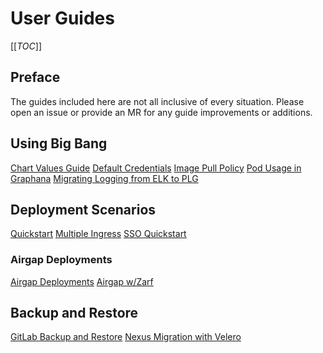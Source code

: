# User Guides

[[_TOC_]]

## Preface

The guides included here are not all inclusive of every situation. Please open an issue or provide an MR for any guide improvements or additions.

## Using Big Bang

[Chart Values Guide](./using-bigbang/values-guide.md)
[Default Credentials](./using-bigbang/default-credentials.md)
[Image Pull Policy](./using-bigbang/image-pull-policy.md)
[Pod Usage in Graphana](./using-bigbang/pod-usage-in-grafana.md)
[Migrating Logging from ELK to PLG](./using-bigbang/efk-plg-logging-migration.md)

## Deployment Scenarios

[Quickstart](./deployment-scenarios/quickstart.md)
[Multiple Ingress](./deployment-scenarios/multiple-ingress.md)
[SSO Quickstart](./deployment-scenarios/sso-quickstart.md)

### Airgap Deployments

[Airgap Deployments](./airgap/README.md)
[Airgap w/Zarf](./airgap-zarf/README.md)

## Backup and Restore

[GitLab Backup and Restore](./backup-and-restore/gitlab-backup-restore.md)
[Nexus Migration with Velero](./backup-and-restore/nexus-migration-with-velero.md)
